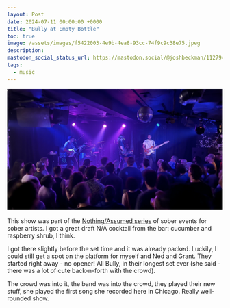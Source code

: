```yaml
---
layout: Post
date: 2024-07-11 00:00:00 +0000
title: "Bully at Empty Bottle"
toc: true
image: /assets/images/f5422003-4e9b-4ea8-93cc-74f9c9c38e75.jpeg
description: 
mastodon_social_status_url: https://mastodon.social/@joshbeckman/112794595458071001
tags: 
  - music
---
```




![IMG_3290](/assets/images/f5422003-4e9b-4ea8-93cc-74f9c9c38e75.jpeg)

This show was part of the [Nothing/Assumed series](https://www.wbez.org/culture-the-arts/2024/01/26/chicago-sober-events-the-nothing-assumed-music-series-at-empty-bottle) of sober events for sober artists. I got a great draft N/A cocktail from the bar: cucumber and raspberry shrub, I think.

I got there slightly before the set time and it was already packed. Luckily, I could still get a spot on the platform for myself and Ned and Grant. They started right away - no opener! All Bully, in their longest set ever (she said - there was a lot of cute back-n-forth with the crowd).

The crowd was into it, the band was into the crowd, they played their new stuff, she played the first song she recorded here in Chicago. Really well-rounded show.

